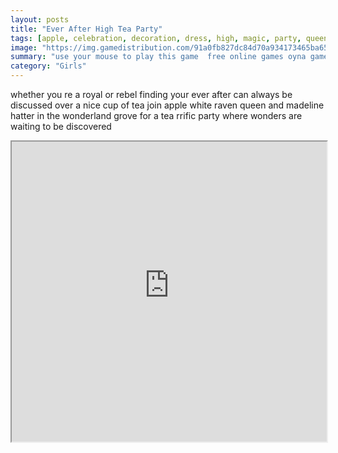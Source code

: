```yaml
---
layout: posts
title: "Ever After High Tea Party"
tags: [apple, celebration, decoration, dress, high, magic, party, queen, tea, white, ever, madeline, hatter, raven, free, online, games, oyna, game, free, games, play, play, games]
image: "https://img.gamedistribution.com/91a0fb827dc84d70a934173465ba65a9.jpg"
summary: "use your mouse to play this game  free online games oyna game free games play play games"
category: "Girls"
---
```


whether you re a royal or rebel finding your ever after can always be discussed over a nice cup of tea join apple white raven queen and madeline hatter in the wonderland grove for a tea rrific party where wonders are waiting to be discovered

<iframe width="100%" height="480px;" src="https://flash.gamedistribution.com?game=91a0fb827dc84d70a934173465ba65a9"></iframe>